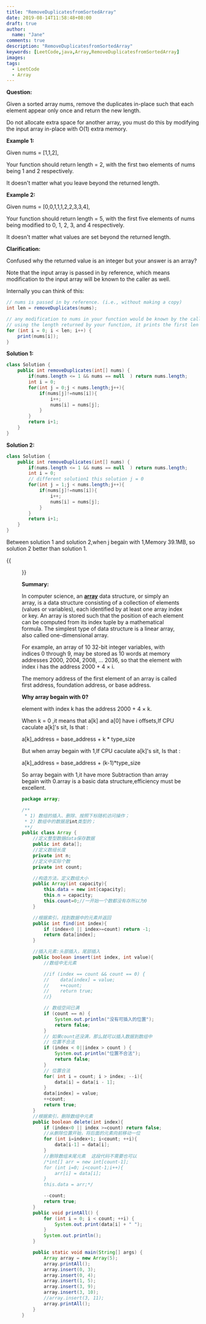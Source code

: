 ```yaml
---
title: "RemoveDuplicatesfromSortedArray"
date: 2019-08-14T11:58:48+08:00
draft: true
author:
  name: "Jane"
comments: true
description: "RemoveDuplicatesfromSortedArray"
keywords: [LeetCode,java,Array,RemoveDuplicatesfromSortedArray]
images:
tags:
  - LeetCode
  - Array
---
```

**Question:**

Given a sorted array nums, remove the duplicates in-place such that each element appear only once and return the new length.

Do not allocate extra space for another array, you must do this by modifying the input array in-place with O(1) extra memory.

**Example 1:**

Given nums = [1,1,2],

Your function should return length = 2, with the first two elements of nums being 1 and 2 respectively.

It doesn't matter what you leave beyond the returned length.

**Example 2:**

Given nums = [0,0,1,1,1,2,2,3,3,4],

Your function should return length = 5, with the first five elements of nums being modified to 0, 1, 2, 3, and 4 respectively.

It doesn't matter what values are set beyond the returned length.

**Clarification:**

Confused why the returned value is an integer but your answer is an array?

Note that the input array is passed in by reference, which means modification to the input array will be known to the caller as well.

Internally you can think of this:
```java
// nums is passed in by reference. (i.e., without making a copy)
int len = removeDuplicates(nums);

// any modification to nums in your function would be known by the caller.
// using the length returned by your function, it prints the first len elements.
for (int i = 0; i < len; i++) {
    print(nums[i]);
}
```

**Solution 1:**

```java
class Solution {
    public int removeDuplicates(int[] nums) {
        if(nums.length <= 1 && nums == null  ) return nums.length;
        int i = 0;
        for(int j = 0;j < nums.length;j++){
            if(nums[j]!=nums[i]){
                i++;
                nums[i] = nums[j];
            }
        }
        return i+1;
    }
}
```

**Solution 2:**

```java
class Solution {
    public int removeDuplicates(int[] nums) {
        if(nums.length <= 1 && nums == null  ) return nums.length;
        int i = 0;
        // different solution1 this solution j = 0
        for(int j = 1;j < nums.length;j++){
            if(nums[j]!=nums[i]){
                i++;
                nums[i] = nums[j];
            }
        }
        return i+1;
    }
}
```

Between solution 1 and solution 2,when j begain with 1,Memory 39.1MB, so solution 2 better than solution 1.

{{<figure src="/images/RemoveDuplicates.png" alt="logo image" height="200" width="200">}}


**Summary:**

In computer science, an [**array**](https://en.wikipedia.org/wiki/Array_data_structure) data structure, or simply an array, is a data structure consisting of a collection of elements (values or variables), each identified by at least one array index or key. An array is stored such that the position of each element can be computed from its index tuple by a mathematical formula. The simplest type of data structure is a linear array, also called one-dimensional array.

For example, an array of 10 32-bit integer variables, with indices 0 through 9, may be stored as 10 words at memory addresses 2000, 2004, 2008, ... 2036, so that the element with index i has the address 2000 + 4 × i.

The memory address of the first element of an array is called first address, foundation address, or base address.

**Why array begain with 0?**

element with index k has the address 2000 + 4 × k.

When k = 0  ,it means that  a[k] and a[0]  have i offsets,If CPU caculate a[k]'s sit, Is that :

a[k]_address = base_address + k * type_size

But when array begain with 1,If CPU caculate a[k]'s sit, Is that :

a[k]_address = base_address + (k-1)*type_size

So array begain with 1,it have more Subtraction than array begain with 0.array is a basic data structure,efficiency must be excellent.

```java
package array;

/**
 * 1) 数组的插入、删除、按照下标随机访问操作；
 * 2）数组中的数据是int类型的；
 **/
public class Array {
    //定义整型数据data保存数据
    public int data[];
    //定义数组长度
    private int n;
    //定义中实际个数
    private int count;

    //构造方法，定义数组大小
    public Array(int capacity){
        this.data = new int[capacity];
        this.n = capacity;
        this.count=0;//一开始一个数都没有存所以为0
    }

    //根据索引，找到数据中的元素并返回
    public int find(int index){
        if (index<0 || index>=count) return -1;
        return data[index];
    }

    //插入元素:头部插入，尾部插入
    public boolean insert(int index, int value){
        //数组中无元素 

        //if (index == count && count == 0) {
        //    data[index] = value;
        //    ++count;
        //    return true;
        //}

        // 数组空间已满
        if (count == n) {
            System.out.println("没有可插入的位置");
            return false;
        }
        // 如果count还没满，那么就可以插入数据到数组中
        // 位置不合法
        if (index < 0||index > count ) {
            System.out.println("位置不合法");
            return false;
        }
        // 位置合法
        for( int i = count; i > index; --i){
            data[i] = data[i - 1];
        }
        data[index] = value;
        ++count;
        return true;
    }
    //根据索引，删除数组中元素
    public boolean delete(int index){
        if (index<0 || index >=count) return false;
        //从删除位置开始，将后面的元素向前移动一位
        for (int i=index+1; i<count; ++i){
            data[i-1] = data[i];
        }
        //删除数组末尾元素  这段代码不需要也可以
        /*int[] arr = new int[count-1];
        for (int i=0; i<count-1;i++){
            arr[i] = data[i];
        }
        this.data = arr;*/

        --count;
        return true;
    }
    public void printAll() {
        for (int i = 0; i < count; ++i) {
            System.out.print(data[i] + " ");
        }
        System.out.println();
    }

    public static void main(String[] args) {
        Array array = new Array(5);
        array.printAll();
        array.insert(0, 3);
        array.insert(0, 4);
        array.insert(1, 5);
        array.insert(3, 9);
        array.insert(3, 10);
        //array.insert(3, 11);
        array.printAll();
    }
}

```



